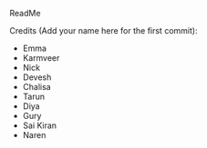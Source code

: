 ReadMe

Credits (Add your name here for the first commit):
- Emma
- Karmveer
- Nick
- Devesh
- Chalisa 
- Tarun
- Diya
- Gury
- Sai Kiran
- Naren
